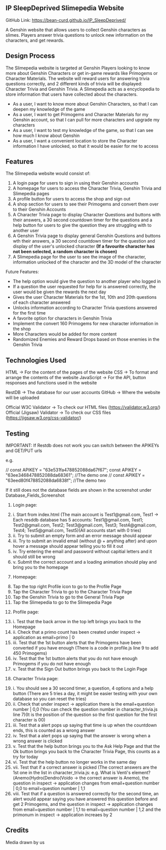 <h2>IP SleepDeprived Slimepedia Website</h2>

GitHub Link: https://bean-curd.github.io/IP_SleepDeprived/

A Genshin website that allows users to collect Genshin characters as slimes. Players answer trivia questions to unlock new information on the characters, and get rewards.

<h2>Design Process</h2>

The Slimepedia website is targeted at Genshin Players looking to know more about Genshin Characters or get in-game rewards like Primogems or Character Materials.
The website will reward users for answering trivia questions correctly, and 2 different kinds of trivia will be displayed: Character Trivia and Genshin Trivia.
A Slimepedia acts as a encyclopedia to store information that users have collected about the characters.

- As a user, I want to know more about Genshin Characters, so that I can deepen my knowledge of the game
- As a user, I want to get Primogems and Character Materials for my Genshin account, so that I can pull for more characters and upgrade my characters
- As a user, I want to test my knowledge of the game, so that I can see how much I know about Genshin
- As a user, I want a convenient location to store the Character information I have unlocked, so that it would be easier for me to access

<h2>Features</h2>

The Slimepedia website would consist of:

1. A login page for users to sign in using their Genshin accounts
2. A homepage for users to access the Character Trivia, Genshin Trivia and Slimepedia pages
3. A profile button for users to access the shop and sign out
4. A shop section for users to see their Primogems and convert them over to their Genshin Accounts
5. A Character Trivia page to display Character Questions and buttons with their answers, a 30 second countdown timer for the questions and a help button for users to give the question they are struggling with to another user
6. A Genshin Trivia page to display general Genshin Questions and buttons wth their answers, a 30 second countdown timer for the question and display of the user's unlocked character <strong>(If a favourite character has not been selected, a random character is chosen)</strong>
7. A Slimepedia page for the user to see the image of the character, information unlocked of the character and the 3D model of the character

Future Features:

- The help option would give the question to another player who logged in
- If a question the user requested for help for is answered correctly, the user would be given the rewards the next day
- Gives the user Character Materials for the 1st, 10th and 20th questions of each character answered
- Unlocks information according to Character Trivia questions answered for the first time
- A favorite option for characters in Genshin Trivia
- Implement the convert 160 Primogems for new character information in the shop
- More Characters would be added for more content
- Randomized Enemies and Reward Drops based on those enemies in the Genshin Trivia

<h2>Technologies Used</h2>

HTML -> For the content of the pages of the website
CSS -> To format and arrange the contents of the website
JavaScript -> For the API, button responses and functions used in the website

RestDB -> The database for our user accounts
GitHub -> Where the website will be uploaded

Official W3C Validator -> To check our HTML files (https://validator.w3.org/)
Official (Jigsaw) Validator -> To check our CSS files (https://jigsaw.w3.org/css-validator/)

<h2>Testing</h2>

IMPORTANT: If Restdb does not work you can switch between the APIKEYs and GET/PUT urls

e.g.

// const APIKEY = "63e531fa478852088da67f67";
const APIKEY = "63ee3468478852088da68361"; //The demo one
// const APIKEY = "63eed80f478852088da6838f"; //The demo two

If it still does not the database fields are shown in the screenshot under Database_Fields_Screenshot

1. Login page:
   <li>i. Start from index.html (The main account is Test1@gmail.com, Test1 -> Each resddb database has 5 accounts: Test1@gmail.com, Test1; Test2@gmail.com, Test2; Test3@gmail.com, Test3; Test4@gmail.com, Test4; Test5@gmail.com, Test5)(All accounts start with 0 tries)</li>
   <li>ii. Try to submit an empty form and an error message should appear</li>
   <li>iii. Try to submit an invalid email (without @ + anything after) and upon hover a message should appear telling you to fill it out</li>
   <li>iv. Try entering the email and password without capitial letters and it should still be wrong</li>
   <li>v. Submit the correct account and a loading animation should play and bring you to the homepage</li>

2. Homepage:
   <li>Tap the top right Profile icon to go to the Profile Page</li>
   <li>Tap the Character Trivia to go to the Character Trivia Page</li>
   <li>Tap the Genshin Trivia to go to the General Trivia Page</li>
   <li>Tap the Slimepedia to go to the Slimepedia Page</li>

3. Profile page:
   <li>i. Test that the back arrow in the top left brings you back to the Homepage</li>
   <li>ii. Check that a primo count has been created under inspect -> application as email+primo | 0  </li>
   <li>iii. Test that the 1st button alerts that the Primogems have been converted if you have enough (There is a code in profile.js line 9 to add 450 Primogems)</li>
   <li>iv. Test that the 1st button alerts that you do not have enough Primogems if you do not have enough</li>
   <li>v. Test that the Sign Out button brings you back to the Login Page</li>

4. Character Trivia page:
   <li>i. You should see a 30 second timer, a question, 4 options and a help button (There are 5 tries a day, it might be easier testing with your own database so you can reset the tries)</li>
   <li>ii. Check that under inspect -> application there is the email+question number | 0,0 (You can check the question number in character_trivia.js line 7)(It is the position of the question so the first question for the first character is 00)</li>
   <li>iii. Test that a alert pops up saying that time is up when the countdown ends, this is counted as a wrong answer</li>
   <li>iv. Test that a alert pops up saying that the answer is wrong when a wrong answer is clicked</li>
   <li>v. Test that the help button brings you to the Ask Help Page and that the Ok button brings you back to the Character Trivia Page, this counts as a try for today</li>
   <li>vi. Test that the help button no longer works in the same day</li>
   <li>vii. Test that if a correct answer is picked (The correct answers are the 1st one in the list in character_trivia.js: e.g. What is Venti's element?(Anemo(Hydro(Dendro(Voido -> the correct answer is Anemo), the question in inspect -> application changes from email+question number | 0,0 to email+question number | 1,1</li>
   <li>viii. Test that if a question is answered correctly for the second time, an alert would appear saying you have answered this question before and get 2 Primogems, and the question in inspect -> application changes from email+question number | 1,1 to email+question number | 1,2 and the primonum in inspect -> application increaes by 2</li>

<h2>Credits</h2>

Media drawn by us
